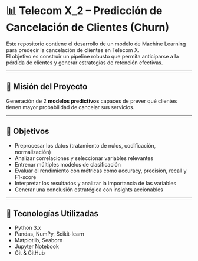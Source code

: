 # 📊 Telecom X_2 – Predicción de Cancelación de Clientes (Churn)

Este repositorio contiene el desarrollo de un modelo de Machine Learning para predecir la cancelación de clientes en Telecom X.  
El objetivo es construir un pipeline robusto que permita anticiparse a la pérdida de clientes y generar estrategias de retención efectivas.

---

## 🎯 Misión del Proyecto

Generación de 2 **modelos predictivos** capaces de prever qué clientes tienen mayor probabilidad de cancelar sus servicios.  


---

## 🧠 Objetivos

- Preprocesar los datos (tratamiento de nulos, codificación, normalización)  
- Analizar correlaciones y seleccionar variables relevantes  
- Entrenar múltiples modelos de clasificación  
- Evaluar el rendimiento con métricas como accuracy, precision, recall y F1-score  
- Interpretar los resultados y analizar la importancia de las variables  
- Generar una conclusión estratégica con insights accionables

---

## 🧰 Tecnologías Utilizadas

- Python 3.x  
- Pandas, NumPy, Scikit-learn  
- Matplotlib, Seaborn  
- Jupyter Notebook  
- Git & GitHub

